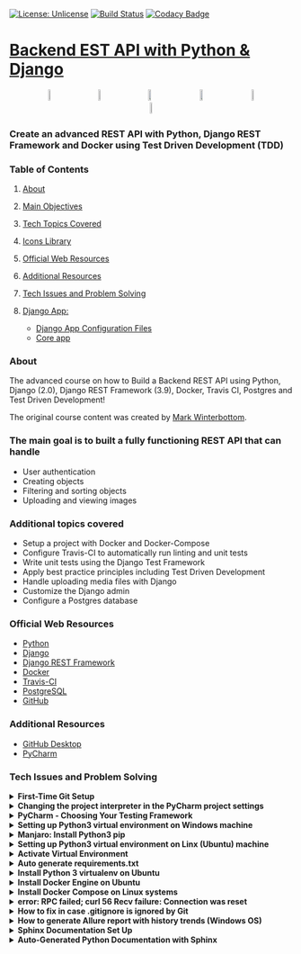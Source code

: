 [![License: Unlicense](https://img.shields.io/badge/license-Unlicense-blue.svg)](http://unlicense.org/)
[![Build Status](https://travis-ci.org/ikostan/Build_Backend_REST_API_with_Python_and_Django.svg?branch=master)](https://travis-ci.org/ikostan/Build_Backend_REST_API_with_Python_and_Django)
[![Codacy Badge](https://api.codacy.com/project/badge/Grade/c8581d51c457467a9e5d106e5acebd94)](https://www.codacy.com/manual/ikostan/Build_Backend_REST_API_with_Python_and_Django?utm_source=github.com&amp;utm_medium=referral&amp;utm_content=ikostan/Build_Backend_REST_API_with_Python_and_Django&amp;utm_campaign=Badge_Grade)

# [Backend EST API with Python & Django](https://www.udemy.com/course/django-python-advanced)

<div align="center"> 
<img width="9%" height="9%" src="https://github.com/ikostan/Build_Backend_REST_API_with_Python_and_Django/blob/master/img/python-icon-18.jpg" hspace="20">
<img width="9%" height="9%" src="https://github.com/ikostan/Build_Backend_REST_API_with_Python_and_Django/blob/master/img/django-icon-0.jpg" hspace="20">
<img width="9%" height="9%" src="https://github.com/ikostan/Build_Backend_REST_API_with_Python_and_Django/blob/master/img/docker-icon-14.jpg" hspace="20">
<img width="10%" height="10%" src="https://github.com/ikostan/Build_Backend_REST_API_with_Python_and_Django/blob/master/img/travis-ci.png" hspace="20">
<img width="9%" height="9%" src="https://github.com/ikostan/Build_Backend_REST_API_with_Python_and_Django/blob/master/img/rest-api-icon-8.jpg" hspace="20">
<img width="9%" height="9%" src="https://github.com/ikostan/Build_Backend_REST_API_with_Python_and_Django/blob/master/img/iconfinder_api-code-window_532742.png" hspace="20">
<!--<img width="9%" height="9%" src="https://github.com/ikostan/Build_Backend_REST_API_with_Python_and_Django/blob/master/img/build-devops-automation-recycle_code-refresh_settings-preferences-512.png" hspace="20">-->
</div>

### Create an advanced REST API with Python, Django REST Framework and Docker using Test Driven Development (TDD)

### Table of Contents

1. <a href="#about">About</a>

2. <a href="#main_objectives">Main Objectives</a>

3. <a href="#topics">Tech Topics Covered</a>

4. <a href="https://github.com/ikostan/Build_Backend_REST_API_with_Python_and_Django/tree/master/img">Icons Library</a>

5. <a href="#resources">Official Web Resources</a>

6. <a href="#moreresources">Additional Resources</a>

7. <a href="#tech_issues">Tech Issues and Problem Solving</a>

8. <a href="https://github.com/ikostan/Build_Backend_REST_API_with_Python_and_Django/tree/master/app">Django App:</a>

   - <a href="https://github.com/ikostan/Build_Backend_REST_API_with_Python_and_Django/tree/master/app/app">Django App Configuration Files</a>
   - <a href="https://github.com/ikostan/Build_Backend_REST_API_with_Python_and_Django/tree/master/app/core">Core app</a>

### About
<a id="about"></a>

The advanced course on how to Build a Backend REST API using Python, Django (2.0), Django REST Framework (3.9), Docker, Travis CI, Postgres and Test Driven Development!

The original course content was created by [Mark Winterbottom](https://linkedin.com/in/markwinterbottom/).

### The main goal is to built a fully functioning REST API that can handle
<a id="main_objectives"></a>

- User authentication
- Creating objects
- Filtering and sorting objects
- Uploading and viewing images

### Additional topics covered
<a id="topics"></a>

- Setup a project with Docker and Docker-Compose
- Configure Travis-CI to automatically run linting and unit tests
- Write unit tests using the Django Test Framework
- Apply best practice principles including Test Driven Development  
- Handle uploading media files with Django
- Customize the Django admin
- Configure a Postgres database

### Official Web Resources
<a id="resources"></a>

- [Python](https://www.python.org/)
- [Django](https://www.djangoproject.com/)
- [Django REST Framework](https://www.django-rest-framework.org/)
- [Docker](https://www.docker.com)
- [Travis-CI](https://travis-ci.org/)
- [PostgreSQL](https://www.postgresql.org)
- [GitHub](https://github.com/)

### Additional Resources
<a id="moreresources"></a>

- [GitHub Desktop](https://desktop.github.com/)
- [PyCharm](https://www.jetbrains.com/pycharm/)

### Tech Issues and Problem Solving
<a id="tech_issues"></a>

<details>
  <summary><b>First-Time Git Setup</b></summary>
  
  The first thing you should do when you install Git is to set your user name and email address. This is important because every Git commit uses this information, and it’s immutably baked into the commits you start creating:

    ```bash
    git config --global user.name "John Doe"
    git config --global user.email johndoe@example.com
    ```
  
  [Source](https://git-scm.com/book/en/v2/Getting-Started-First-Time-Git-Setup)
  
</details>

<details>
  <summary><b>Changing the project interpreter in the PyCharm project settings</b></summary>

1. In the **Settings/Preferences dialog** (Ctrl+Alt+S), select **Project <project name> | Project Interpreter**.
2. Expand the list of the available interpreters and click the **Show All** link.
3. Select the target interpreter. When PyCharm stops supporting any of the outdated Python versions, the corresponding project interpreter is marked as unsupported.
4. The Python interpreter name specified in the **Name** field, becomes visible in the list of available interpreters. Click **OK** to apply the changes.

For more info please [check here](https://www.jetbrains.com/help/pycharm/configuring-python-interpreter.html)
</details>

<details>
  <summary><b>PyCharm - Choosing Your Testing Framework</b></summary>
 
1. Open the Settings/Preferences dialog, and under the node Tools, click the page **Python Integrated Tools**.
2. On this page, click the **Default Test Runner** field.
3. Choose the desired test runner:

<div align="center"> 
<img width="60%" height="60%" src="https://github.com/ikostan/SELENIUM_WEBDRIVER_WORKING_WITH_ELEMENTS/blob/master/testing_selenium_capabilities/img/py_choosing_test_runner.png" hspace="20">
</div>

For more info please see [Enable Pytest for you project](https://www.jetbrains.com/help/pycharm/pytest.html)
</details>

<details>
  <summary><b>Setting up Python3 virtual environment on Windows machine</b></summary>

1. open CMD<br/>
2. navigate to project directory, for example:<br/> 
```bash
cd C:\Users\superadmin\Desktop\Python\CodinGame
```
3. run following command:<br/> 
```bash 
pip install virtualenv
```
4. run following command:<br/> 
```bash 
virtualenv venv --python=python
```
</details>

<details>
  <summary><b>Manjaro: Install Python3 pip</b></summary>
  
All python3 packages are prefixed python-, whereas python2 packages are prefixed python2-.

The package is called python-pip. First check if it's already installed:

```pacman -Qs python-pip```

If there is no output after running the above command, that means that the package is not installed. In order to install it, run

```sudo pacman -Syu python-pip```
  
</details>

<details>
  <summary><b>Setting up Python3 virtual environment on Linx (Ubuntu) machine</b></summary>

### How to install virtualenv

1. Install **pip** first
```bash
    sudo apt-get install python3-pip
```

2. Then install **virtualenv** using pip3
```bash
    sudo pip3 install virtualenv
```

3. Now create a virtual environment
```bash
    virtualenv venv
```
>you can use any name insted of **venv**

4. You can also use a Python interpreter of your choice:

```bash
    virtualenv -p /usr/bin/python2.7 venv
```

5. Active your virtual environment:

```bash
    source venv/bin/activate
```

6. Using fish shell:

```bash
    source venv/bin/activate.fish
```

7. To deactivate:

```bash
    deactivate
```

8. Create virtualenv using Python3:

```bash
    virtualenv -p python3 myenv
```

9. Instead of using virtualenv you can use this command in Python3:

```bash
    python3 -m venv myenv
```

[Source](https://gist.github.com/frfahim/73c0fad6350332cef7a653bcd762f08d)
</details>

<details>
  <summary><b>Activate Virtual Environment</b></summary>

In a newly created virtualenv there will be a bin/activate shell script. For Windows systems, activation scripts are provided for CMD.exe and Powershell.

1. Open Terminal
2. Run: \path\to\env\Scripts\activate 
  
[Source](https://pypi.org/project/virtualenv/1.8.2/)
</details>

<details>
  <summary><b>Auto generate requirements.txt</b></summary>

Any application typically has a set of dependencies that are required for that application to work. The requirements file is a way to specify and install specific set of package dependencies at once.<br/>
Use pip’s freeze command to generate a requirements.txt file for your project:
```bash
pip freeze > requirements.txt
```

If you save this in requirements.txt, you can follow this guide: [PyCharm - Manage dependencies using requirements.txt](https://www.jetbrains.com/help/pycharm/managing-dependencies.html), or you can:<br/>
   
```bash
pip install -r requirements.txt
```   
[Source](https://www.idiotinside.com/2015/05/10/python-auto-generate-requirements-txt/)
</details>

<details>
<summary><b>Install Python 3 virtualenv on Ubuntu</b></summary>

Step by step:

```bash
# Step 1: Update your repositories
sudo apt-get update

# Step 2: Install pip for Python 3
sudo apt-get install build-essential libssl-dev libffi-dev python-dev
sudo apt install python3-pip

# Step 3: Use pip to install virtualenv
sudo pip3 install virtualenv 

# Step 4: Launch your Python 3 virtual environment, here the name of my virtual environment will be `venv`
virtualenv -p python3 venv

# Step 5: Activate your new Python 3 environment. There are two ways to do this
. venv/bin/activate # or source env3/bin/activate which does exactly the same thing

# you can make sure you are now working with Python 3
python -- version

# this command will show you what is going on: the python executable you are using is now located inside your virtualenv repository
which python 

# Step 6: code your stuff

# Step 7: done? leave the virtual environment
deactivate
```

[Source](https://naysan.ca/2019/08/05/install-python-3-virtualenv-on-ubuntu/)

</details>

<details>
  <summary><b>Install Docker Engine on Ubuntu</b></summary>
  
1. Older versions of Docker were called `docker`, `docker.io`, or `docker-engine`. If these are installed, uninstall them:
  ```bash
  sudo apt-get remove docker docker-engine docker.io containerd runc
  ```

2. Update the `apt` package index and install packages to allow `apt` to use a repository over HTTPS:
  ```bash
  sudo apt-get update

  sudo apt-get install \
        apt-transport-https \
        ca-certificates \
        curl \
        gnupg-agent \
        software-properties-common
  ```

3. Add Docker’s official GPG key:
  ```bash
  curl -fsSL https://download.docker.com/linux/ubuntu/gpg | sudo apt-key add -

  # Verify that you now have the key with the fingerprint
  sudo apt-key fingerprint 0EBFCD88
  ```

4. Use the following command to set up the `stable` repository:
  ```bash
  sudo add-apt-repository \
  "deb [arch=amd64] https://download.docker.com/linux/ubuntu \
  (lsb_release -cs) \
  stable"
  ```

5. Update the `apt` package index, and install the latest version of Docker Engine and container:
  ```bash
  sudo apt-get update
  sudo apt-get install docker-ce docker-ce-cli containerd.io
  ```

6. Verify that Docker Engine is installed correctly by running the `hello-world` image:
  ```bash
  sudo docker run hello-world
  ```
  This command downloads a test image and runs it in a container. When the container runs, it prints an informational message and exits.
  
[Source](https://docs.docker.com/engine/install/ubuntu/)
  
</details>

<details>
  <summary><b>Install Docker Compose on Linux systems</b></summary>
    
 Step-by-step instructions are included below:
  
 1. Run this command to download the current stable release of Docker Compose:
  ```bash
  sudo curl -L "https://github.com/docker/compose/releases/download/1.26.2/docker-compose-$(uname -s)-$(uname -m)" -o /usr/local/bin/docker-compose
  ```
  
 2. Apply executable permissions to the binary:
  ```bash
  sudo chmod +x /usr/local/bin/docker-compose
  ```

 3. Test the installation:
  ```bash
  docker-compose --version
  ```
  
[Source](https://docs.docker.com/compose/install/)
</details>

<details>
  <summary><b>error: RPC failed; curl 56 Recv failure: Connection was reset</b></summary>

1. Open Git Bash
2. Run: "git config --global http.postBuffer 157286400" 
  
[Source](https://stackoverflow.com/questions/36940425/gitlab-push-failed-error)
</details>

<details>
  <summary><b>How to fix in case .gitignore is ignored by Git</b></summary>

Even if you haven't tracked the files so far, Git seems to be able to "know" about them even after you add them to .gitignore<br/> 

**NOTE:**

- First commit your current changes, or you will lose them.
- Then run the following commands from the top folder of your Git repository:

```bash 
git rm -r --cached .
git add .
git commit -m "fixed untracked files"
```
</details>

<details>
  <summary><b>How to generate Allure report with history trends (Windows OS)</b></summary>

<br/>Step by step:

1. Run tests from pytest using following arguments: -v --alluredir=allure-results
2. Copy '.\allure-report\history\' folder into '.\allure-results\history\'
3. Run: allure generate .\allure-results\ -o .\allure-report\ --clean
4. Following output should appear: Report successfully generated to .\allure-report
5. Run: allure open .\allure-report\

[Source](https://github.com/allure-framework/allure2/issues/813)
</details>

<details>
  <summary><b>Sphinx Documentation Set Up</b></summary>

<br/>Step by step:

1. Create docs directory

2. Open cmd > Go to docs directory

3. cmd > Run: sphinx-quickstart. **Note:** run with default answers
    
4. Go to docs/conf.py

5. Uncomment following lines:
```python
    import os
    import sys
    sys.path.insert(0, os.path.abspath('.'))
```
6. Update extensions list as following:
```python
extensions = ['sphinx.ext.todo', 'sphinx.ext.viewcode', 'sphinx.ext.autodoc']
```
7. Update template as following:
```python
html_theme = 'sphinx_rtd_theme'
```
8. Update sys.path.insert as following:
```python
sys.path.insert(0, os.path.abspath('..'))
```
9. Go to docs/index.rst > add modules, see example below:
```bash

.. toctree::
   :maxdepth: 2
   :caption: Contents:

   modules
```
10. Open cmd > run: 
```python
sphinx-apidoc -o . ..
```
11. cmd > Run: make html
12. Install html template:
```python
pip install sphinx_rtd_theme
```

[Video Tutorial](https://www.youtube.com/watch?v=b4iFyrLQQh4)
[Sphinx Documentation](https://www.sphinx-doc.org/en/master/usage/quickstart.html)
[More Info](https://stackoverflow.com/questions/13516404/sphinx-error-unknown-directive-type-automodule-or-autoclass)
</details>

<details>
  <summary><b>Auto-Generated Python Documentation with Sphinx</b></summary>

<br/>Step by step:

1. Open CMD
2. Go to docs directory
3. Run: make clean
4. Run: make html

[Source](https://www.youtube.com/watch?v=b4iFyrLQQh4)
</details>
